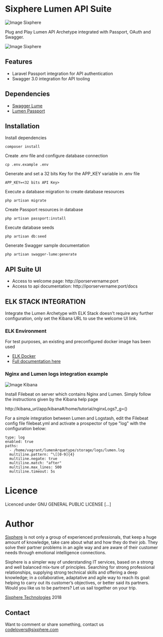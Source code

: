 # Sixphere Lumen API Suite

![Image Sixphere](http://sixphere.com/wp-content/uploads/2018/03/sixphere-lumen-suite.png)

Plug and Play Lumen API Archetype integrated with Passport, OAuth and Swagger.

![Image Sixphere](http://sixphere.com/wp-content/uploads/2018/03/sixphere-lumen-api.png)

## Features

- Laravel Passport integration for API authentication
- Swagger 3.0 integration for API tooling

## Dependencies

- [Swagger Lume](https://github.com/DarkaOnLine/SwaggerLume "Swagger Lume")
- [Lumen Passport](https://github.com/dusterio/lumen-passport "Lumen Passport")

## Installation

Install dependencies

```
composer install 
```

Create .env file and configure database connection

```
cp .env.example .env
```

Generate and set a 32 bits Key for the APP_KEY variable in .env file

```
APP_KEY=<32 bits API Key>
```

Execute a database migration to create database resources

```
php artisan migrate
```

Create Passport resources in database

```
php artisan passport:install
```

Execute database seeds

```
php artisan db:seed
```

Generate Swagger sample documentation

```
php artisan swagger-lume:generate
```

## API Suite UI

- Access to welcome page: http://iporservername:port
- Access to api documentation: http://iporservername:port/docs

## ELK STACK INTEGRATION

Integrate the Lumen Archetype with ELK Stack doesn't require any further configuration, only set the Kibana URL to use the welcome UI link.

### ELK Environment

For test purposes, an existing and preconfigured docker image has been used

- [ELK Docker](https://hub.docker.com/r/sebp/elk/ "ELK Docker")
- [Full documentation here](http://elk-docker.readthedocs.io "ELK Docker")

### Nginx and Lumen logs integration example

![Image Kibana](http://sixphere.com/wp-content/uploads/2018/03/kibana-sample.png)

Install Filebeat on server which contains Nginx and Lumen. Simply follow the instructions given by the Kibana help page

http://kibana_url/app/kibana#/home/tutorial/nginxLogs?_g=()

For a simple integration between Lumen and Logstash, edit the Filebeat config file filebeat.yml and activate a prospector of type "log" with the configuration below:

```
type: log  
enabled: true  
paths:  
  - /home/vagrant/lumenArquetype/storage/logs/lumen.log  
  multiline.pattern: ^\[[0-9]{4}  
  multiline.negate: true  
  multiline.match: "after"  
  multiline.max_lines: 500  
  multiline.timeout: 5s  
```
# Licence

Licenced under GNU GENERAL PUBLIC LICENSE [...]

# Author

[Sixphere](http://www.sixphere.com "Sixphere") is not only a group of experienced professionals, that keep a huge amount of knowledge, take care about what and how they do their job. They solve their partner problems in an agile way and are aware of their customer needs through emotional intelligence connections.

Sixphere is a simpler way of understanding IT services, based on a strong and well balanced mix-ture of principles.
Searching for strong professional relationships, supplying strong technical skills and offering a deep knowledge; in a collaborative, adaptative and agile way to reach its goal: helping to carry out its customer’s objectives, or better said its partners. Would you like us to be partners? Let us sail together on your trip.

[Sixphere Technologies](http://www.sixphere.com "Sixphere Technologies") 2018

## Contact

Want to comment or share something, contact us codelovers@sixphere.com


